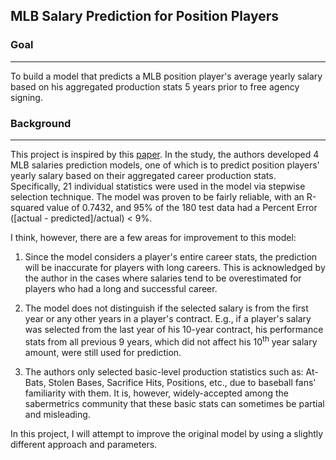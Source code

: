 ## __MLB Salary Prediction for Position Players__

### __Goal__
***
To build a model that predicts a MLB position player's average yearly salary based on his aggregated production stats 5 years prior to free agency signing.

### __Background__
***
This project is inspired by this [paper](http://article.sapub.org/10.5923.j.sports.20150502.02.html). In the study, the authors developed 4 MLB salaries prediction models, one of which is to predict position players' yearly salary based on their aggregated career production stats. Specifically, 21 individual statistics were used in the model via stepwise selection technique. The model was proven to be fairly reliable, with an R-squared value of 0.7432, and 95% of the 180 test data had a Percent Error ([actual - predicted]/actual) < 9%.

I think, however, there are a few areas for improvement to this model:

1. Since the model considers a player's entire career stats, the prediction will be inaccurate for players with long careers. This is acknowledged by the author in the cases where salaries tend to be overestimated for players who had a long and successful career.

2. The model does not distinguish if the selected salary  is from the first year or any other years in a player's contract. E.g., if a player's salary was selected from the last year of his 10-year contract, his performance stats from all previous 9 years, which did not affect his 10<sup>th</sup> year salary amount, were still used for prediction.

3. The authors only selected basic-level production statistics such as: At-Bats, Stolen Bases, Sacrifice Hits, Positions, etc., due to baseball fans' familiarity with them. It is, however, widely-accepted among the sabermetrics community that these basic stats can sometimes be partial and misleading.

In this project, I will attempt to improve the original model by using a slightly different approach and parameters.
